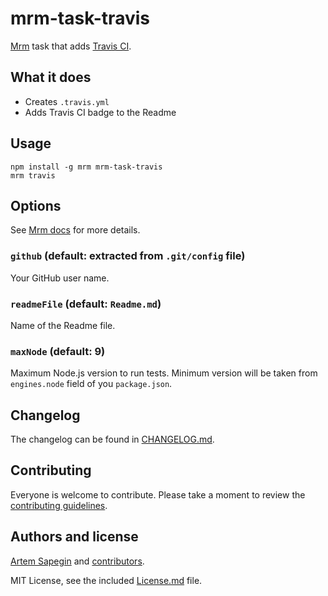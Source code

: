 # mrm-task-travis

[Mrm](https://github.com/sapegin/mrm) task that adds [Travis CI](https://travis-ci.org/).

## What it does

- Creates `.travis.yml`
- Adds Travis CI badge to the Readme

## Usage

```
npm install -g mrm mrm-task-travis
mrm travis
```

## Options

See [Mrm docs](https://github.com/sapegin/mrm#usage) for more details.

### `github` (default: extracted from `.git/config` file)

Your GitHub user name.

### `readmeFile` (default: `Readme.md`)

Name of the Readme file.

### `maxNode` (default: 9)

Maximum Node.js version to run tests. Minimum version will be taken from `engines.node` field of you `package.json`.

## Changelog

The changelog can be found in [CHANGELOG.md](CHANGELOG.md).

## Contributing

Everyone is welcome to contribute. Please take a moment to review the [contributing guidelines](../../Contributing.md).

## Authors and license

[Artem Sapegin](https://sapegin.me) and [contributors](https://github.com/sapegin/mrm/graphs/contributors).

MIT License, see the included [License.md](License.md) file.

